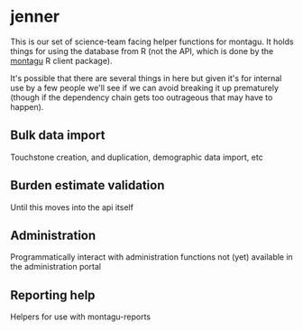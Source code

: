 # jenner

This is our set of science-team facing helper functions for montagu.  It holds things for using the database from R (not the API, which is done by the [montagu](https://github.com/vimc/montagu-r) R client package).

It's possible that there are several things in here but given it's for internal use by a few people we'll see if we can avoid breaking it up prematurely (though if the dependency chain gets too outrageous that may have to happen).

## Bulk data import

Touchstone creation, and duplication, demographic data import, etc

## Burden estimate validation

Until this moves into the api itself

## Administration

Programmatically interact with administration functions not (yet) available in the administration portal

## Reporting help

Helpers for use with montagu-reports
